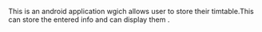 This is an android application wgich allows user to store their timtable.This can store the entered info and can display them .
